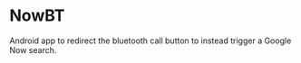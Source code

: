 NowBT
=====

Android app to redirect the bluetooth call button to instead trigger a Google Now search.
